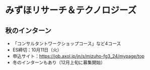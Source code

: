 # みずほリサーチ＆テクノロジーズ

## 秋のインターン
- 「コンサルタントワークショップコース」など4コース
- ES締切：10月11日（火）
- 申込サイト：https://job.axol.jp/jn/s/mizuho-fg3_24/mypage/top
- 冬のインターンもあり（12月上旬に募集開始）
